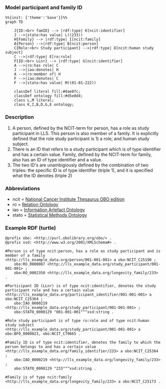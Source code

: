 ### Model participant and family ID

```mermaid
%%{init: {'theme':'base'}}%%
graph TD
   
    J{ID:<br> famID} --> |rdf:type| K[ncit:identifier]
    J -->|stato:has value| L((233))
    H{Family} --> |rdf:type| I[ncit:family]
    A{Person} -->|rdf:type| B[ncit:person]
    C{Role:<br> Study participant} -->|rdf:type| D[ncit:human study subject]
    C -->|rdf:type| E[ro:role]
    F{ID:<br> LLnr} --> |rdf:type| G[ncit:identifier]
    A -->|ro:has role| C
    J -->|iao:denotes| H
    A -->|ro:member of| H
    F -->|iao:denotes| C
    F -->|stato:has value| M((01-01-222))
    
    classDef literal fill:#dae8fc;
    classDef ontology fill:#d5e8d4;
    class L,M literal;
    class K,I,B,D,G,E ontology;
 ```

### Description
1. A person, defined by the NCIT-term for person, has a role as study participant in LLS. This person is also member of a family. It is explicitly defined that the role study participant is 1) a role; and human study subject.
2. There is an ID that refers to a study participant which is of type identifier and has a certain value. Family, defined by the NCIT-term for family, also has an ID of type identifier and a value.
3. The two ID's are unambigiously defined by the combination of two triples: the specific ID is of type identifier (triple 1), and it is specified what the ID denotes (triple 2)

### Abbreviations
* ncit = [National Cancer Institute Thesaurus OBO edition](https://ontobee.org/ontology/ncit)
* ro = [Relation Ontology](https://ontobee.org/ontology/RO)
* iao = [Information Artefact Ontology](https://ontobee.org/ontology/IAO)
* stato = [Statistical Methods Ontology](https://ontobee.org/ontology/STATO)

### Example RDF (turtle)
```ttl
@prefix obo: <http://purl.obolibrary.org/obo/> .
@prefix xsd: <http://www.w3.org/2001/XMLSchema#> .

#Person is of type ncit:person, has a role as study participant and is member of a family
<http://lls_example_data.org/person/001-001-001> a obo:NCIT_C25190 ;
    obo:RO_0000087 <http://lls_example_data.org/study_participant/001-001-001> ;
    obo:RO_0002350 <http://lls_example_data.org/longevity_family/233> .

#Participant ID (LLnr) is of type ncit:identifier, denotes the study participant role and has a certain value
<http://lls_example_data.org/participant_identifier/001-001-001> a obo:NCIT_C25364 ;
    obo:IAO_0000219 <http://lls_example_data.org/study_participant/001-001-001> ;
    obo:STATO_0000129 "001-001-001"^^xsd:string .

#Role study participant is of type ro:role and of type ncit:human study subject
<http://lls_example_data.org/study_participant/001-001-001> a obo:BFO_0000023, obo:NCIT_C70665 .

#Family ID is of type ncit:identifier, denotes the family to which the person belongs to and has a certain value
<http://lls_example_data.org/family_identifier/233> a obo:NCIT_C25364 ;
    obo:IAO_0000219 <http://lls_example_data.org/longevity_family/233> ;
    obo:STATO_0000129 "233"^^xsd:string .

#Family is of type ncit:family
<http://lls_example_data.org/longevity_family/233> a obo:NCIT_C25173 .
```
